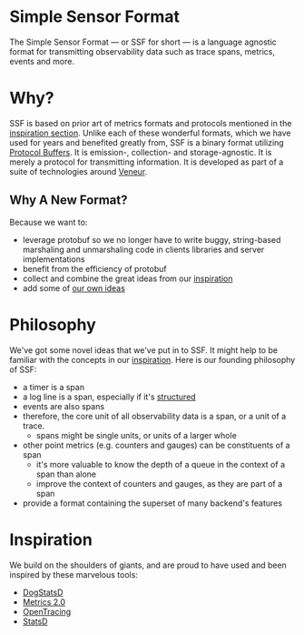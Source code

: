 # Simple Sensor Format

The Simple Sensor Format — or SSF for short — is a language agnostic format for transmitting observability data such as trace spans, metrics, events and more.

# Why?

SSF is based on prior art of metrics formats and protocols mentioned in the [inspiration section](#inspiration). Unlike each of these wonderful formats, which we have used for years and benefited greatly from, SSF is a binary format utilizing [Protocol Buffers](https://developers.google.com/protocol-buffers/). It is emission-, collection- and storage-agnostic. It is merely a protocol for transmitting information. It is developed as part of a suite of technologies around [Veneur](https://github.com/stripe/veneur).

## Why A New Format?

Because we want to:

* leverage protobuf so we no longer have to write buggy, string-based marshaling and unmarshaling code in clients libraries and server implementations
* benefit from the efficiency of protobuf
* collect and combine the great ideas from our [inspiration](https://github.com/stripe/veneur/tree/master/ssf#inspiration)
* add some of [our own ideas](https://github.com/stripe/veneur/tree/master/ssf#philosophy)

# Philosophy

We've got some novel ideas that we've put in to SSF. It might help to be familiar with the concepts in our [inspiration](https://github.com/stripe/veneur/tree/master/ssf#inspiration). Here is our founding philosophy of SSF:

* a timer is a span
* a log line is a span, especially if it's [structured](https://www.thoughtworks.com/radar/techniques/structured-logging)
* events are also spans
* therefore, the core unit of all observability data is a span, or a unit of a trace.
  * spans might be single units, or units of a larger whole
* other point metrics (e.g. counters and gauges) can be constituents of a span
  * it's more valuable to know the depth of a queue in the context of a span than alone
  * improve the context of counters and gauges, as they are part of a span
* provide a format containing the superset of many backend's features

# Inspiration

We build on the shoulders of giants, and are proud to have used and been inspired by these marvelous tools:

* [DogStatsD](http://docs.datadoghq.com/guides/dogstatsd/#datagram-format)
* [Metrics 2.0](http://metrics20.org)
* [OpenTracing](http://opentracing.io)
* [StatsD](https://github.com/b/statsd_spec)
